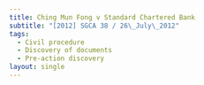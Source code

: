 ```yaml
---
title: Ching Mun Fong v Standard Chartered Bank
subtitle: "[2012] SGCA 38 / 26\_July\_2012"
tags:
  - Civil procedure
  - Discovery of documents
  - Pre-action discovery
layout: single
---
```


